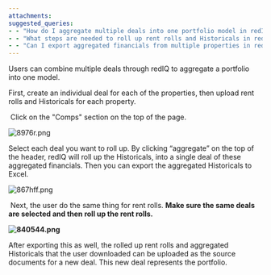 ```yaml
---
attachments: 
suggested_queries:
- - "How do I aggregate multiple deals into one portfolio model in redIQ?"
- - "What steps are needed to roll up rent rolls and Historicals in redIQ?"
- - "Can I export aggregated financials from multiple properties in redIQ?"
---
```

Users can combine multiple deals through redIQ to aggregate a portfolio into one model.

First, create an individual deal for each of the properties, then upload rent rolls and Historicals for each property.

 Click on the "Comps" section on the top of the page.

![8976r.png](https://rediq.zendesk.com/hc/article_attachments/360060417431/8976r.png)

Select each deal you want to roll up. By clicking “aggregate” on the top of the header, redIQ will roll up the Historicals, into a single deal of these aggregated financials. Then you can export the aggregated Historicals to Excel.

![867hff.png](https://rediq.zendesk.com/hc/article_attachments/360060417491/867hff.png)

 Next, the user do the same thing for rent rolls. **Make sure the same deals are selected and then roll up the rent rolls.**

**![840544.png](https://rediq.zendesk.com/hc/article_attachments/360060245552/840544.png)**

After exporting this as well, the rolled up rent rolls and aggregated Historicals that the user downloaded can be uploaded as the source documents for a new deal. This new deal represents the portfolio.